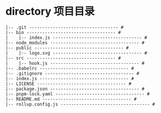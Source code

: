 # directory 项目目录

    |-- .git ---------------------------------- #
    |-- bin ---------------------------------- #
    |    |-- index.js ---------------------------------- #
    |-- node_modules ---------------------------------- #
    |-- public ---------------------------------- #
    |    |-- logo.svg ---------------------------------- #
    |-- src ---------------------------------- #
    |    |-- hook.js ---------------------------------- #
    |-- .babelrc ---------------------------------- #
    |-- .gitignore ---------------------------------- #
    |-- index.js ---------------------------------- #
    |-- LICENSE ---------------------------------- #
    |-- package.json ---------------------------------- #
    |-- pnpm-lock.yaml ---------------------------------- #
    |-- README.md ---------------------------------- #
    |-- rollup.config.js ---------------------------------- #
